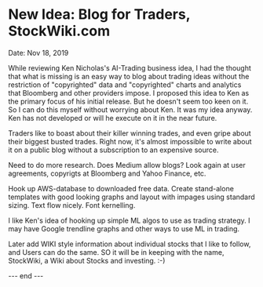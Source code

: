 # New Idea: Blog for Traders, StockWiki.com  

Date: Nov 18, 2019  

While reviewing Ken Nicholas's AI-Trading business idea, I had the thought that what is missing is an easy way to blog about trading ideas without the restriction of "copyrighted" data and "copyrighted" charts and analytics that Bloomberg and other providers impose.  I proposed this idea to Ken as the primary focus of his initial release.  But he doesn't seem too keen on it.  So I can do this myself without worrying about Ken.  It was my idea anyway.  Ken has not developed or will he execute on it in the near future.

Traders like to boast about their killer winning trades, and even gripe about their biggest busted trades.  Right now, it's almost impossible to write about it on a public blog without a subscription to an expensive source.  

Need to do more research.  Does Medium allow blogs?  Look again at user agreements, copyrigts at Bloomberg and Yahoo Finance, etc.  

Hook up AWS-database to downloaded free data.  Create stand-alone templates with good looking graphs and layout with impages using standard sizing.  Text flow nicely. Font kernelling.  

I like Ken's idea of hooking up simple ML algos to use as trading strategy.  I may have Google trendline graphs and other ways to use ML in trading.  

Later add WIKI style information about individual stocks that I like to follow, and Users can do the same.  SO it will be in keeping with the name, StockWiki, a Wiki about Stocks and investing. :-)

--- end ---  
